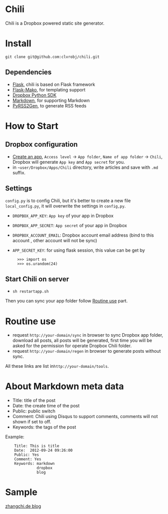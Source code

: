 Chili
=====
Chili is a Dropbox powered static site generator.

# Install
`git clone git@github.com:clvrobj/chili.git`

## Dependencies
* [Flask](http://flask.pocoo.org/), chili is based on Flask framework
* [Flask-Mako](http://packages.python.org/Flask-Mako/), for templating support
* [Dropbox Python SDK](https://www.dropbox.com/developers/reference/sdk)
* [Markdown](http://pypi.python.org/pypi/Markdown), for supporting Markdown
* [PyRSS2Gen](http://pypi.python.org/pypi/PyRSS2Gen), to generate RSS feeds

# How to Start

## Dropbox configuration
* [Create an app](https://www.dropbox.com/developers/apps), `Access level` → `App folder`, `Name of app folder` → `Chili`, Dropbox will generate `App key` and `App secret` for you.
* in `~user/Dropbox/Apps/Chili` directory, write articles and save with `.md` suffix.

## Settings
`config.py` is to config Chili, but it's better to create a new file `local_config.py`, it will overwrite the settings in `config,py`.

* `DROPBOX_APP_KEY`: `App key` of your app in Dropbox
* `DROPBOX_APP_SECRET`: `App secret` of your app in Dropbox
* `DROPBOX_ACCOUNT_EMAIL`: Dropbox account email address (bind to this account , other account will not be sync)
* `APP_SECRET_KEY`: for using flask session, this value can be get by

		>>> import os
		>>> os.urandom(24)

## Start Chili on server
* `sh restartapp.sh`

Then you can sync your app folder follow [Routine use](#routine-use) part.

# Routine use
* request `http://your-domain/sync` in browser to sync Dropbox app folder, download all posts, all posts will be generated,     first time you will be asked for the permission for operate Dropbox Chili folder.
* request `http://your-domain/regen` in browser to generate posts without sync.

All these links are list in`http://your-domain/tools`.

# About Markdown meta data
* Title: title of the post
* Date: the create time of the post
* Public: public switch
* Comment: Chili using Disqus to support comments, comments will not shown if set to off.
* Keywords: the tags of the post

Example:

		Title: This is title
		Date:  2012-09-24 09:26:00
		Public: Yes
		Comment: Yes
		Keywords: markdown
                  dropbox
                  blog


# Sample
[zhangchi.de blog](http://zhangchi.de/)